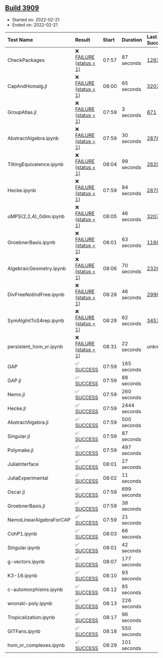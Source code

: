 ## [Build 3909](https://oscarci.mathematik.uni-kl.de/job/oscar-stable/3909/)

* Started on: 2022-02-21
* Ended on: 2022-02-21

| Test Name    | Result | Start | Duration | Last Success | First Failure |
|:-------------|:-------|:------|:---------|:-------------|:--------------|
| CheckPackages | ❌ [FAILURE (status = 1)](https://oscarci.mathematik.uni-kl.de/job/oscar-stable/3909/artifact/logs/build-3909/CheckPackages.log) | 07:57 | 87 seconds | [1263](https://oscarci.mathematik.uni-kl.de/job/oscar-stable/1263/) | [1264](https://oscarci.mathematik.uni-kl.de/job/oscar-stable/1264/) |
| CapAndHomalg.jl | ❌ [FAILURE (status = 1)](https://oscarci.mathematik.uni-kl.de/job/oscar-stable/3909/artifact/logs/build-3909/CapAndHomalg.jl.log) | 08:00 | 65 seconds | [3207](https://oscarci.mathematik.uni-kl.de/job/oscar-stable/3207/) | [3208](https://oscarci.mathematik.uni-kl.de/job/oscar-stable/3208/) |
| GroupAtlas.jl | ❌ [FAILURE (status = 1)](https://oscarci.mathematik.uni-kl.de/job/oscar-stable/3909/artifact/logs/build-3909/GroupAtlas.jl.log) | 07:59 | 3 seconds | [871](https://oscarci.mathematik.uni-kl.de/job/oscar-stable/871/) | [872](https://oscarci.mathematik.uni-kl.de/job/oscar-stable/872/) |
| AbstractAlgebra.ipynb | ❌ [FAILURE (status = 1)](https://oscarci.mathematik.uni-kl.de/job/oscar-stable/3909/artifact/logs/build-3909/AbstractAlgebra.ipynb.log) | 07:59 | 30 seconds | [2878](https://oscarci.mathematik.uni-kl.de/job/oscar-stable/2878/) | [2879](https://oscarci.mathematik.uni-kl.de/job/oscar-stable/2879/) |
| TiltingEquivalence.ipynb | ❌ [FAILURE (status = 1)](https://oscarci.mathematik.uni-kl.de/job/oscar-stable/3909/artifact/logs/build-3909/TiltingEquivalence.ipynb.log) | 08:04 | 99 seconds | [2629](https://oscarci.mathematik.uni-kl.de/job/oscar-stable/2629/) | [2630](https://oscarci.mathematik.uni-kl.de/job/oscar-stable/2630/) |
| Hecke.ipynb | ❌ [FAILURE (status = 1)](https://oscarci.mathematik.uni-kl.de/job/oscar-stable/3909/artifact/logs/build-3909/Hecke.ipynb.log) | 07:59 | 84 seconds | [2878](https://oscarci.mathematik.uni-kl.de/job/oscar-stable/2878/) | [2879](https://oscarci.mathematik.uni-kl.de/job/oscar-stable/2879/) |
| uMPS(2,2,4)_0dim.ipynb | ❌ [FAILURE (status = 1)](https://oscarci.mathematik.uni-kl.de/job/oscar-stable/3909/artifact/logs/build-3909/uMPS-2-2-4-_0dim.ipynb.log) | 08:05 | 46 seconds | [3207](https://oscarci.mathematik.uni-kl.de/job/oscar-stable/3207/) | [3208](https://oscarci.mathematik.uni-kl.de/job/oscar-stable/3208/) |
| GroebnerBasis.ipynb | ❌ [FAILURE (status = 1)](https://oscarci.mathematik.uni-kl.de/job/oscar-stable/3909/artifact/logs/build-3909/GroebnerBasis.ipynb.log) | 08:01 | 63 seconds | [1168](https://oscarci.mathematik.uni-kl.de/job/oscar-stable/1168/) | [1169](https://oscarci.mathematik.uni-kl.de/job/oscar-stable/1169/) |
| AlgebraicGeometry.ipynb | ❌ [FAILURE (status = 1)](https://oscarci.mathematik.uni-kl.de/job/oscar-stable/3909/artifact/logs/build-3909/AlgebraicGeometry.ipynb.log) | 08:06 | 70 seconds | [2326](https://oscarci.mathematik.uni-kl.de/job/oscar-stable/2326/) | [2327](https://oscarci.mathematik.uni-kl.de/job/oscar-stable/2327/) |
| DivFreeNotIndFree.ipynb | ❌ [FAILURE (status = 1)](https://oscarci.mathematik.uni-kl.de/job/oscar-stable/3909/artifact/logs/build-3909/DivFreeNotIndFree.ipynb.log) | 08:28 | 46 seconds | [2998](https://oscarci.mathematik.uni-kl.de/job/oscar-stable/2998/) | [2999](https://oscarci.mathematik.uni-kl.de/job/oscar-stable/2999/) |
| SymAlgIntToS4rep.ipynb | ❌ [FAILURE (status = 1)](https://oscarci.mathematik.uni-kl.de/job/oscar-stable/3909/artifact/logs/build-3909/SymAlgIntToS4rep.ipynb.log) | 08:28 | 62 seconds | [3457](https://oscarci.mathematik.uni-kl.de/job/oscar-stable/3457/) | [3458](https://oscarci.mathematik.uni-kl.de/job/oscar-stable/3458/) |
| persistent_hom_vr.ipynb | ❌ [FAILURE (status = 1)](https://oscarci.mathematik.uni-kl.de/job/oscar-stable/3909/artifact/logs/build-3909/persistent_hom_vr.ipynb.log) | 08:31 | 22 seconds | unknown | unknown |
| GAP | ✅ [SUCCESS](https://oscarci.mathematik.uni-kl.de/job/oscar-stable/3909/artifact/logs/build-3909/GAP.log) | 07:59 | 165 seconds |  |  |
| GAP.jl | ✅ [SUCCESS](https://oscarci.mathematik.uni-kl.de/job/oscar-stable/3909/artifact/logs/build-3909/GAP.jl.log) | 07:59 | 88 seconds |  |  |
| Nemo.jl | ✅ [SUCCESS](https://oscarci.mathematik.uni-kl.de/job/oscar-stable/3909/artifact/logs/build-3909/Nemo.jl.log) | 07:59 | 260 seconds |  |  |
| Hecke.jl | ✅ [SUCCESS](https://oscarci.mathematik.uni-kl.de/job/oscar-stable/3909/artifact/logs/build-3909/Hecke.jl.log) | 07:59 | 2444 seconds |  |  |
| AbstractAlgebra.jl | ✅ [SUCCESS](https://oscarci.mathematik.uni-kl.de/job/oscar-stable/3909/artifact/logs/build-3909/AbstractAlgebra.jl.log) | 07:59 | 500 seconds |  |  |
| Singular.jl | ✅ [SUCCESS](https://oscarci.mathematik.uni-kl.de/job/oscar-stable/3909/artifact/logs/build-3909/Singular.jl.log) | 07:59 | 87 seconds |  |  |
| Polymake.jl | ✅ [SUCCESS](https://oscarci.mathematik.uni-kl.de/job/oscar-stable/3909/artifact/logs/build-3909/Polymake.jl.log) | 07:59 | 497 seconds |  |  |
| JuliaInterface | ✅ [SUCCESS](https://oscarci.mathematik.uni-kl.de/job/oscar-stable/3909/artifact/logs/build-3909/JuliaInterface.log) | 08:01 | 27 seconds |  |  |
| JuliaExperimental | ✅ [SUCCESS](https://oscarci.mathematik.uni-kl.de/job/oscar-stable/3909/artifact/logs/build-3909/JuliaExperimental.log) | 08:02 | 11 seconds |  |  |
| Oscar.jl | ✅ [SUCCESS](https://oscarci.mathematik.uni-kl.de/job/oscar-stable/3909/artifact/logs/build-3909/Oscar.jl.log) | 07:59 | 699 seconds |  |  |
| GroebnerBasis.jl | ✅ [SUCCESS](https://oscarci.mathematik.uni-kl.de/job/oscar-stable/3909/artifact/logs/build-3909/GroebnerBasis.jl.log) | 07:59 | 38 seconds |  |  |
| NemoLinearAlgebraForCAP | ✅ [SUCCESS](https://oscarci.mathematik.uni-kl.de/job/oscar-stable/3909/artifact/logs/build-3909/NemoLinearAlgebraForCAP.log) | 07:59 | 21 seconds |  |  |
| CohP1.ipynb | ✅ [SUCCESS](https://oscarci.mathematik.uni-kl.de/job/oscar-stable/3909/artifact/logs/build-3909/CohP1.ipynb.log) | 08:03 | 66 seconds |  |  |
| Singular.ipynb | ✅ [SUCCESS](https://oscarci.mathematik.uni-kl.de/job/oscar-stable/3909/artifact/logs/build-3909/Singular.ipynb.log) | 08:01 | 42 seconds |  |  |
| g-vectors.ipynb | ✅ [SUCCESS](https://oscarci.mathematik.uni-kl.de/job/oscar-stable/3909/artifact/logs/build-3909/g-vectors.ipynb.log) | 08:07 | 177 seconds |  |  |
| K3-16.ipynb | ✅ [SUCCESS](https://oscarci.mathematik.uni-kl.de/job/oscar-stable/3909/artifact/logs/build-3909/K3-16.ipynb.log) | 08:10 | 93 seconds |  |  |
| c-automorphisms.ipynb | ✅ [SUCCESS](https://oscarci.mathematik.uni-kl.de/job/oscar-stable/3909/artifact/logs/build-3909/c-automorphisms.ipynb.log) | 08:12 | 85 seconds |  |  |
| wronski-poly.ipynb | ✅ [SUCCESS](https://oscarci.mathematik.uni-kl.de/job/oscar-stable/3909/artifact/logs/build-3909/wronski-poly.ipynb.log) | 08:13 | 226 seconds |  |  |
| Tropicalization.ipynb | ✅ [SUCCESS](https://oscarci.mathematik.uni-kl.de/job/oscar-stable/3909/artifact/logs/build-3909/Tropicalization.ipynb.log) | 08:17 | 96 seconds |  |  |
| GITFans.ipynb | ✅ [SUCCESS](https://oscarci.mathematik.uni-kl.de/job/oscar-stable/3909/artifact/logs/build-3909/GITFans.ipynb.log) | 08:18 | 550 seconds |  |  |
| hom_vr_complexes.ipynb | ✅ [SUCCESS](https://oscarci.mathematik.uni-kl.de/job/oscar-stable/3909/artifact/logs/build-3909/hom_vr_complexes.ipynb.log) | 08:29 | 101 seconds |  |  |
